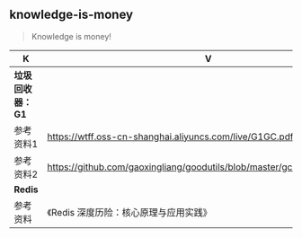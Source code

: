 ## knowledge-is-money

> Knowledge is money!

| K            | V                                        |
| ------------ | ---------------------------------------- |
| **垃圾回收器：G1** |                                          |
| 参考资料1        | https://wtff.oss-cn-shanghai.aliyuncs.com/live/G1GC.pdf |
| 参考资料2        | https://github.com/gaoxingliang/goodutils/blob/master/gc_handbook_zh.md |
| **Redis**    |                                          |
| 参考资料         | 《Redis 深度历险：核心原理与应用实践》                    |

